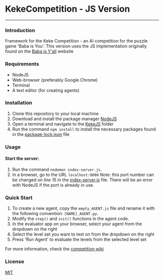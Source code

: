 # KekeCompetition - JS Version

---
### Introduction
Framework for the Keke Competition - an AI competition for the puzzle game 'Baba is You'.
This version uses the JS implementation originally found on the [Baba is Y'all](http://equius.gil.engineering.nyu.edu/) website

### Requirements
* NodeJS
* Web-browser (preferably Google Chrome)
* Terminal
* A text editor (for creating agents)

### Installation
1. Clone this repository to your local machine
2. Download and install the package manager [NodeJS](https://nodejs.org/en/download/)
3. Open a terminal and navigate to the [KekeJS](.) folder
4. Run the command `npm install` to install the necessary packages found in the [package-lock.json](package-lock.json) file

### Usage
#### Start the server: 
1. Run the command `nodemon index-server.js`. 
2. In a browser, go to the URL `localhost:8080` 
    *Note*: this port number can be changed on _line 15_ in the [index-server.js](index-server.js) file. 
    There will be an error with NodeJS if the port is already in use.

### Quick Start
1. To create a new agent, copy the `empty_AGENT.js` file and rename it with the following convention: 
`[NAME]_AGENT.py`. 
2. Modify the `step()` and `init()` functions in the agent code.
3. In the evaluator app on your browser, select your agent from the dropdown on the right
4. Select the level set you want to test on from the dropdown on the right
5. Press 'Run Agent' to evaluate the levels from the selected level set

For more information, check the [competition wiki](https://github.com/MasterMilkX/KekeCompetition/wiki)

### License
[MIT](https://choosealicense.com/licenses/mit/)
